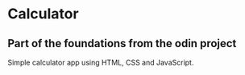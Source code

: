 # Calculator 
## Part of the foundations from the odin project

Simple calculator app using HTML, CSS and JavaScript. 
